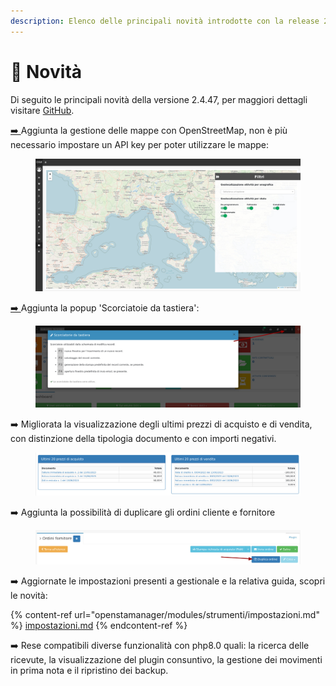 ```yaml
---
description: Elenco delle principali novità introdotte con la release 2.4.47.
---
```


# 📣 Novità

Di seguito le principali novità della versione 2.4.47, per maggiori dettagli visitare [GitHub](https://github.com/devcode-it/openstamanager).

[➡️ ](https://openstamanager.com/blog/tavoletta-grafica/)Aggiunta la gestione delle mappe con OpenStreetMap, non è più necessario impostare un API key per poter utilizzare le mappe:

<figure><img src=".gitbook/assets/immagine (2).png" alt=""><figcaption></figcaption></figure>

[➡️ ](https://openstamanager.com/blog/tavoletta-grafica/)Aggiunta la popup 'Scorciatoie da tastiera':

<figure><img src=".gitbook/assets/immagine (1) (2).png" alt=""><figcaption></figcaption></figure>

➡️ Migliorata la visualizzazione degli ultimi prezzi di acquisto e di vendita, con distinzione della tipologia documento e con importi negativi.

<figure><img src=".gitbook/assets/immagine (2) (1) (2).png" alt=""><figcaption></figcaption></figure>

➡️  Aggiunta la possibilità di duplicare gli ordini cliente e fornitore

<figure><img src=".gitbook/assets/immagine (3) (2).png" alt=""><figcaption></figcaption></figure>

➡️  Aggiornate le impostazioni presenti a gestionale e la relativa guida, scopri le novità:

{% content-ref url="openstamanager/modules/strumenti/impostazioni.md" %}
[impostazioni.md](openstamanager/modules/strumenti/impostazioni.md)
{% endcontent-ref %}

➡️  Rese compatibili diverse funzionalità con php8.0 quali: la ricerca delle ricevute, la visualizzazione del plugin consuntivo, la gestione dei movimenti in prima nota e il ripristino dei backup.
